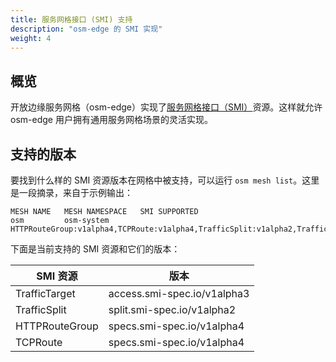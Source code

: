 ```yaml
---
title: 服务网格接口 (SMI) 支持
description: "osm-edge 的 SMI 实现"
weight: 4
---
```


## 概览

开放边缘服务网格（osm-edge）实现了[服务网格接口（SMI）](https://smi-spec.io/)资源。这样就允许 osm-edge 用户拥有通用服务网格场景的灵活实现。

## 支持的版本

要找到什么样的 SMI 资源版本在网格中被支持，可以运行 `osm mesh list`。这里是一段摘录，来自于示例输出：

```
MESH NAME   MESH NAMESPACE   SMI SUPPORTED
osm         osm-system       HTTPRouteGroup:v1alpha4,TCPRoute:v1alpha4,TrafficSplit:v1alpha2,TrafficTarget:v1alpha3
```

下面是当前支持的 SMI 资源和它们的版本：

| SMI 资源 | 版本 |
|--------------|---------|
| TrafficTarget | access.smi-spec.io/v1alpha3 |
| TrafficSplit | split.smi-spec.io/v1alpha2 |
| HTTPRouteGroup | specs.smi-spec.io/v1alpha4 |
| TCPRoute | specs.smi-spec.io/v1alpha4 |
